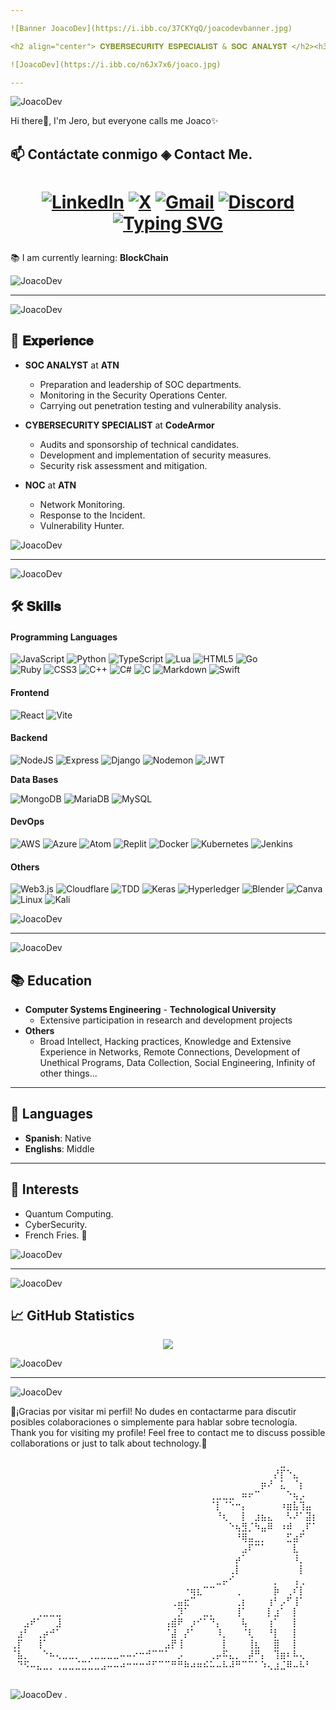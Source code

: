 ```yaml
---

![Banner JoacoDev](https://i.ibb.co/37CKYqQ/joacodevbanner.jpg)

<h2 align="center"> 𝐂𝐘𝐁𝐄𝐑𝐒𝐄𝐂𝐔𝐑𝐈𝐓𝐘 𝐄𝐒𝐏𝐄𝐂𝐈𝐀𝐋𝐈𝐒𝐓 & 𝐒𝐎𝐂 𝐀𝐍𝐀𝐋𝐘𝐒𝐓 </h2><h3 align="center"><br>ᴀᴘᴀꜱɪᴏɴᴀᴅᴏ ᴘᴏʀ ʟᴀ ᴛᴇᴄɴᴏʟᴏɢɪᴀ, ʟᴀ ɪɴᴏᴠᴀᴄɪᴏɴ ʏ ᴇʟ ʜᴀᴄᴋɪɴɢ</br> ᴘᴀꜱꜱɪᴏɴᴀᴛᴇ ᴀʙᴏᴜᴛ ᴛᴇᴄʜɴᴏʟᴏɢʏ, ɪɴɴᴏᴠᴀᴛɪᴏɴ ᴀɴᴅ ʜᴀᴄᴋɪɴɢ </h3>

![JoacoDev](https://i.ibb.co/n6Jx7x6/joaco.jpg)

---
```


![JoacoDev](https://i.ibb.co/n6Jx7x6/joaco.jpg)

<p>Hi there👋, I'm Jero, but everyone calls me Joaco✨ </p>

<h2> 📫 Contáctate conmigo ◈ Contact Me. </h2>

<h1 align="center">
  
[![LinkedIn](https://img.shields.io/badge/LinkedIn-0A66C2?style=for-the-badge&logo=linkedin&logoColor=white)](https://linkedin.com/in/ze-ro-850b022b5)
[![X](https://img.shields.io/badge/X-%23000000.svg?style=for-the-badge&logo=X&logoColor=white)](https://x.com/yirorp)
[![Gmail](https://img.shields.io/badge/Gmail-D14836?style=for-the-badge&logo=gmail&logoColor=white)](https://mail.google.com/mail/u/0/?fs=1&to=yiroantiscamspam@gmail.com&su=MOTIVO%20CONTACTO&=BODY&bcc=yiroantiscamspam@gmail.com&tf=cm)
[![Discord](https://img.shields.io/badge/Discord-%235865F2.svg?style=for-the-badge&logo=discord&logoColor=white)](https://discord.com/users/690089670457032786) <br>
[![Typing SVG](https://readme-typing-svg.demolab.com?font=Lora&pause=1000&color=F7F7F7&random=false&width=450&lines=If+you+are+going+to+think+the+same+way%2C+think+big.+;Si+de+igual+forma+vas+a+pensar%2C+piensa+en+grande.+)](https://02ip.ru/applepie)

</h1>

<p>📚 I am currently learning: <b>BlockChain</b> </p>

![JoacoDev](https://i.ibb.co/n6Jx7x6/joaco.jpg)

---

![JoacoDev](https://i.ibb.co/n6Jx7x6/joaco.jpg)

<h2> 💼 𝐄𝐱𝐩𝐞𝐫𝐢𝐞𝐧𝐜𝐞</h2>

- **SOC ANALYST** at **ATN**
  - Preparation and leadership of SOC departments.
  - Monitoring in the Security Operations Center.
  - Carrying out penetration testing and vulnerability analysis.

- **CYBERSECURITY SPECIALIST** at **CodeArmor**
  - Audits and sponsorship of technical candidates.
  - Development and implementation of security measures.
  - Security risk assessment and mitigation.

- **NOC** at **ATN**
  - Network Monitoring.
  - Response to the Incident.
  - Vulnerability Hunter.

![JoacoDev](https://i.ibb.co/n6Jx7x6/joaco.jpg)

---

![JoacoDev](https://i.ibb.co/n6Jx7x6/joaco.jpg)

<h2>🛠️ 𝐒𝐤𝐢𝐥𝐥𝐬 </h2>

#### **Programming Languages**

![JavaScript](https://img.shields.io/badge/javascript-%23323330.svg?style=for-the-badge&logo=javascript&logoColor=%23F7DF1E)
![Python](https://img.shields.io/badge/python-3670A0?style=for-the-badge&logo=python&logoColor=ffdd54)
![TypeScript](https://img.shields.io/badge/TypeScript-007ACC?style=for-the-badge&logo=typescript&logoColor=white)
![Lua](https://img.shields.io/badge/lua-%232C2D72.svg?style=for-the-badge&logo=lua&logoColor=white)
![HTML5](https://img.shields.io/badge/html5-%23E34F26.svg?style=for-the-badge&logo=html5&logoColor=white)
![Go](https://img.shields.io/badge/go-%2300ADD8.svg?style=for-the-badge&logo=go&logoColor=white)
<br>![Ruby](https://img.shields.io/badge/ruby-%23CC342D.svg?style=for-the-badge&logo=ruby&logoColor=white)
![CSS3](https://img.shields.io/badge/css3-%231572B6.svg?style=for-the-badge&logo=css3&logoColor=white)
![C++](https://img.shields.io/badge/c++-%2300599C.svg?style=for-the-badge&logo=c%2B%2B&logoColor=white)
![C#](https://img.shields.io/badge/c%23-%23239120.svg?style=for-the-badge&logo=csharp&logoColor=white)
![C](https://img.shields.io/badge/c-%2300599C.svg?style=for-the-badge&logo=c&logoColor=white)
![Markdown](https://img.shields.io/badge/markdown-%23000000.svg?style=for-the-badge&logo=markdown&logoColor=white)
![Swift](https://img.shields.io/badge/swift-F54A2A?style=for-the-badge&logo=swift&logoColor=white)</br>

#### **Frontend**

![React](https://img.shields.io/badge/react-%2320232a.svg?style=for-the-badge&logo=react&logoColor=%2361DAFB)
![Vite](https://img.shields.io/badge/-Vite-B73BFE?style=flat&logo=vite&logoColor=white)


#### **Backend**

![NodeJS](https://img.shields.io/badge/node.js-6DA55F?style=for-the-badge&logo=node.js&logoColor=white)
![Express](https://img.shields.io/badge/Express-000000?style=for-the-badge&logo=express&logoColor=white)
![Django](https://img.shields.io/badge/Django-092E20?style=for-the-badge&logo=django&logoColor=white)
![Nodemon](https://img.shields.io/badge/NODEMON-%23323330.svg?style=for-the-badge&logo=nodemon&logoColor=%BBDEAD)
![JWT](https://img.shields.io/badge/JWT-black?style=for-the-badge&logo=JSON%20web%20tokens)

**Data Bases**

![MongoDB](https://img.shields.io/badge/MongoDB-47A248?style=for-the-badge&logo=mongodb&logoColor=white)
![MariaDB](https://img.shields.io/badge/MariaDB-003545?style=for-the-badge&logo=mariadb&logoColor=white)
![MySQL](https://img.shields.io/badge/MySQL-4479A1?style=for-the-badge&logo=mysql&logoColor=white)

#### **DevOps**

![AWS](https://img.shields.io/badge/AWS-%23FF9900.svg?style=for-the-badge&logo=amazon-aws&logoColor=white)
![Azure](https://img.shields.io/badge/azure-%230072C6.svg?style=for-the-badge&logo=microsoftazure&logoColor=white)
![Atom](https://img.shields.io/badge/Atom-%2366595C.svg?style=for-the-badge&logo=atom&logoColor=white)
![Replit](https://img.shields.io/badge/Replit-DD1200?style=for-the-badge&logo=Replit&logoColor=white)
![Docker](https://img.shields.io/badge/Docker-2496ED?style=for-the-badge&logo=docker&logoColor=white)
![Kubernetes](https://img.shields.io/badge/Kubernetes-326CE5?style=for-the-badge&logo=kubernetes&logoColor=white)
![Jenkins](https://img.shields.io/badge/Jenkins-D24939?style=for-the-badge&logo=jenkins&logoColor=white)

#### **Others**

![Web3.js](https://img.shields.io/badge/web3.js-F16822?style=for-the-badge&logo=web3.js&logoColor=white)
![Cloudflare](https://img.shields.io/badge/Cloudflare-F38020?style=for-the-badge&logo=Cloudflare&logoColor=white)
![TDD](https://img.shields.io/badge/TDD-5A29E4?style=for-the-badge&logo=testdriven&logoColor=white)
![Keras](https://img.shields.io/badge/Keras-%23D00000.svg?style=for-the-badge&logo=Keras&logoColor=white)
![Hyperledger](https://img.shields.io/badge/hyperledger-2F3134?style=for-the-badge&logo=hyperledger&logoColor=white)
![Blender](https://img.shields.io/badge/blender-%23F5792A.svg?style=for-the-badge&logo=blender&logoColor=white)
![Canva](https://img.shields.io/badge/Canva-%2300C4CC.svg?style=for-the-badge&logo=Canva&logoColor=white)
![Linux](https://img.shields.io/badge/Linux-FCC624?style=for-the-badge&logo=linux&logoColor=black)
![Kali](https://img.shields.io/badge/Kali-268BEE?style=for-the-badge&logo=kalilinux&logoColor=white)

![JoacoDev](https://i.ibb.co/n6Jx7x6/joaco.jpg)

---

![JoacoDev](https://i.ibb.co/n6Jx7x6/joaco.jpg)

## 📚 Education

- **Computer Systems Engineering** - **Technological University**
  - Extensive participation in research and development projects
- **Others**
  - Broad Intellect, Hacking practices, Knowledge and Extensive Experience in Networks, Remote Connections, Development of Unethical Programs, Data Collection, Social Engineering, Infinity of other things...

---

## 💬 Languages

- **Spanish**: Native
- **Englishs**: Middle

---

## 🚀 Interests

- Quantum Computing.
- CyberSecurity.
- French Fries. 🍟

![JoacoDev](https://i.ibb.co/n6Jx7x6/joaco.jpg)
 
---

![JoacoDev](https://i.ibb.co/n6Jx7x6/joaco.jpg)

## 📈 GitHub Statistics

<div align="center">
  <img src="https://myreadme.vercel.app/api/embed/TheYiro?panels=userstatistics,toprepositories,toplanguages,commitgraph" />
</div>

![JoacoDev](https://i.ibb.co/n6Jx7x6/joaco.jpg)

---

![JoacoDev](https://i.ibb.co/n6Jx7x6/joaco.jpg)

🌟¡Gracias por visitar mi perfil! No dudes en contactarme para discutir posibles colaboraciones o simplemente para hablar sobre tecnología.
<br>Thank you for visiting my profile! Feel free to contact me to discuss possible collaborations or just to talk about technology.🌟</br>

⠀⠀⠀⠀⠀⠀⠀⠀⠀⠀⠀⠀⠀⠀⠀⠀⠀⠀⠀⠀⠀⠀⠀⠀⠀⠀⠀⠀⠀⠀⠀⠀⠀⠀⠀⠀⠀⠀⠀⠀⠀⠀⣀⠀⠀⠀⠀⠀
⠀⠀⠀⠀⠀⠀⠀⠀⠀⠀⠀⠀⠀⠀⠀⠀⠀⠀⠀⠀⠀⠀⠀⠀⠀⠀⠀⠀⠀⠀⠀⠀⠀⠀⠀⠀⠀⠀⠀⠀⠀⡜⡏⠑⣄⠀⠀⠀
⠀⠀⠀⠀⠀⠀⠀⠀⠀⠀⠀⠀⠀⠀⠀⠀⠀⠀⠀⠀⠀⠀⠀⠀⠀⠀⠀⠀⠀⠀⠀⠀⠀⠀⠀⠀⠀⠀⠀⡶⠜⠀⣅⠀⠈⡆⠀⠀
⠀⠀⠀⠀⠀⠀⠀⠀⠀⠀⠀⠀⠀⠀⠀⠀⠀⠀⠀⠀⠀⠀⠀⠀⠀⠀⠀⠀⠀⠀⠀⢀⣀⣀⣀⠀⠶⠖⠉⠀⠀⠀⠀⠑⢦⡠⠀⠀
⠀⠀⠀⠀⠀⠀⠀⠀⠀⠀⠀⠀⠀⠀⠀⠀⠀⠀⠀⠀⠀⠀⠀⠀⠀⠀⠀⠀⠀⠀⠀⠈⡇⠈⠑⠒⡄⠀⠀⠀⠀⠀⠰⣶⣧⢹⣤⠀
⠀⠀⠀⠀⠀⠀⠀⠀⠀⠀⠀⠀⠀⠀⠀⠀⠀⠀⠀⠀⠀⠀⠀⠀⠀⠀⠀⠀⠀⠀⠀⠀⠘⢆⠀⠀⡇⠀⣰⣦⣄⠀⠀⠣⠜⠁⣽⡆
⠀⠀⠀⠀⠀⠀⠀⠀⠀⠀⠀⠀⠀⠀⠀⠀⠀⠀⠀⠀⠀⠀⠀⠀⠀⠀⠀⠀⠀⠀⠀⠀⠀⠀⠑⢦⣻⡈⠳⣤⠿⠀⠰⠾⠀⢀⠏⠁
⠀⠀⠀⠀⠀⠀⠀⠀⠀⠀⠀⠀⠀⠀⠀⠀⠀⠀⠀⠀⠀⠀⠀⠀⠀⠀⠀⠀⠀⠀⠀⠀⠀⠀⠀⠘⢿⣤⣀⡀⠀⠀⠀⣋⣴⠋⠀⠀
⠀⠀⠀⠀⠀⠀⠀⠀⠀⠀⠀⠀⠀⠀⠀⠀⠀⠀⠀⠀⠀⠀⠀⠀⠀⠀⠀⠀⠀⠀⠀⠀⠀⠀⠀⠀⣠⠏⠉⠁⠀⠀⠀⠀⣇⠀⠀⠀
⠀⠀⠀⠀⠀⠀⠀⠀⠀⠀⠀⠀⠀⠀⠀⠀⠀⠀⠀⠀⠀⠀⠀⠀⠀⠀⠀⠀⠀⠀⠀⠀⠀⠀⠀⡴⠁⠀⠀⠀⠀⠀⠀⠀⠸⡀⠀⠀
⠀⠀⠀⠀⠀⠀⠀⠀⠀⠀⠀⠀⠀⠀⠀⠀⠀⠀⠀⠀⠀⠀⠀⠀⠀⠀⠀⠀⠀⠀⠀⠀⠀⠀⢀⡇⠀⠀⠀⠀⠀⠀⠀⠀⠀⡇⠀⠀
⠀⠀⠀⠀⠀⠀⠀⠀⠀⠀⠀⠀⠀⠀⠀⠀⠀⠀⠀⠀⠀⠀⠀⠀⠀⠀⠀⠀⠀⠀⠀⠀⣀⡤⠊⠀⠀⠀⠀⠀⠀⡀⠀⠀⢠⢀⠀⠀
⠀⠀⠀⠀⠀⠀⠀⠀⠀⠀⠀⠀⠀⠀⠀⠀⠀⠀⠀⠀⠀⠀⠀⠀⠀⠀⠀⠐⢶⣆⠉⠉⠀⠀⠀⢀⠀⠀⠀⠀⠀⡷⠀⢀⠎⡇⠀⠀
⠀⠀⠀⠀⠀⠀⠀⠀⠀⠀⠀⠀⠀⠀⠀⠀⠀⠀⠀⠀⠀⠀⠀⠀⠀⢀⣤⣖⠉⠀⠀⠀⠀⠀⠀⢀⡆⠀⠀⠀⢰⠃⡠⠋⢸⠁⠀⠀
⠀⠀⠀⠀⢀⣀⣀⣀⠀⠀⠀⠀⠀⠀⠀⠀⠀⠀⠀⠀⠀⠀⠀⠀⠀⠀⡹⠁⠀⠀⣀⡀⠀⠀⠀⢸⠁⠀⠀⠀⡇⣰⠁⠀⡇⠀⠀⠀
⠀⠀⣠⠞⠁⠀⠀⣸⠀⠀⠀⠀⠀⠀⠀⠀⠀⠀⠀⠀⠀⠀⠀⠀⢠⣾⠟⠀⡰⠊⠁⠙⡄⠀⠀⠀⢧⠀⠀⠀⢰⠁⠀⠀⡇⠀⠀⠀
⠀⣰⠃⠀⢀⡴⠚⠁⠀⠀⠀⠀⠀⠀⠀⠀⠀⠀⠀⠀⠀⠀⠀⠀⠈⣼⠀⡜⠁⠀⠀⠀⠸⡀⠀⠀⠈⢇⠀⠀⠘⡇⠀⠀⡇⠀⠀⠀
⢀⡏⠀⠀⢸⠁⠀⠀⠀⠀⠀⠀⠀⠀⠀⠀⠀⠀⠀⠀⠀⠀⠀⠀⣠⡟⢸⠀⠀⠀⠀⠀⠀⡇⠀⠀⠀⢸⣆⠀⠀⣿⠀⠀⡇⠀⠀⠀
⠈⣧⡀⠀⠀⠑⠦⢄⣀⣀⡀⠀⢀⣀⣀⣀⣀⠤⠤⠔⠒⠚⠉⠉⠁⠀⡠⠀⠀⠀⠀⢀⡤⠯⣄⡀⠀⡼⠛⡄⠀⢹⣶⠆⠧⢄⠀⠀
⠀⠙⠫⠤⣄⣀⡀⢀⣀⣀⣈⣉⣁⣀⣠⠤⠤⠴⠒⠒⠒⠚⠋⠉⠉⠛⠛⠷⠴⠶⠮⠥⠤⠧⠼⠛⠉⠉⠁⠱⢄⣰⣈⠿⠤⠧⠃⠀⠀⠀⠀⠀⠀⠀⠀⠀⠀⠀⠀⠀⠀⠀⠀


![JoacoDev](https://i.ibb.co/n6Jx7x6/joaco.jpg)
. 